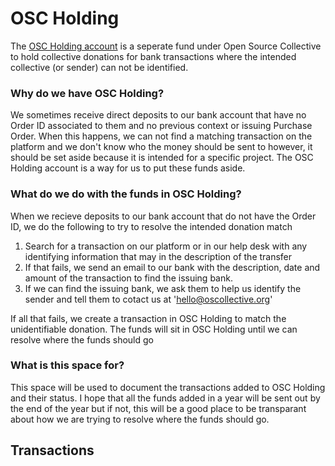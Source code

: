 # OSC Holding 
The [OSC Holding account](https://opencollective.com/osc-holding) is a seperate fund under Open Source Collective to hold collective donations for bank transactions where the intended collective (or sender) can not be identified.

### Why do we have OSC Holding?
We sometimes receive direct deposits to our bank account that have no Order ID associated to them and no previous context or issuing Purchase Order. When this happens, we can not find a matching transaction on the platform and we don't know who the money should be sent to however, it should be set aside because it is intended for a specific project. The OSC Holding account is a way for us to put these funds aside.

### What do we do with the funds in OSC Holding?
When we recieve deposits to our bank account that do not have the Order ID, we do the following to try to resolve the intended donation match
1. Search for a transaction on our platform or in our help desk with any identifying information that may in the description of the transfer
2. If that fails, we send an email to our bank with the description, date and amount of the transaction to find the issuing bank.
3. If we can find the issuing bank, we ask them to help us identify the sender and tell them to cotact us at 'hello@oscollective.org' 

If all that fails, we create a transaction in OSC Holding to match the unidentifiable donation. The funds will sit in OSC Holding until we can resolve where the funds should go

### What is this space for?
This space will be used to document the transactions added to OSC Holding and their status. I hope that all the funds added in a year will be sent out by the end of the year but if not, this will be a good place to be transparant about how we are trying to resolve where the funds should go.

## Transactions
